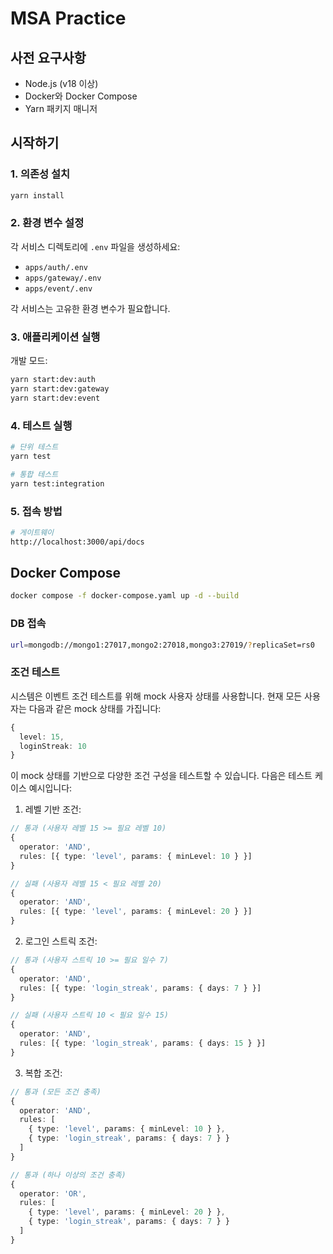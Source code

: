 # MSA Practice

## 사전 요구사항

- Node.js (v18 이상)
- Docker와 Docker Compose
- Yarn 패키지 매니저

## 시작하기

### 1. 의존성 설치

```bash
yarn install
```

### 2. 환경 변수 설정

각 서비스 디렉토리에 `.env` 파일을 생성하세요:

- `apps/auth/.env`
- `apps/gateway/.env`
- `apps/event/.env`

각 서비스는 고유한 환경 변수가 필요합니다.

### 3. 애플리케이션 실행

개발 모드:

```bash
yarn start:dev:auth
yarn start:dev:gateway
yarn start:dev:event
```

### 4. 테스트 실행

```bash
# 단위 테스트
yarn test

# 통합 테스트
yarn test:integration
```

### 5. 접속 방법

```bash
# 게이트웨이
http://localhost:3000/api/docs
```

## Docker Compose

```bash
docker compose -f docker-compose.yaml up -d --build
```

### DB 접속

```bash
url=mongodb://mongo1:27017,mongo2:27018,mongo3:27019/?replicaSet=rs0
```

### 조건 테스트

시스템은 이벤트 조건 테스트를 위해 mock 사용자 상태를 사용합니다. 현재 모든 사용자는 다음과 같은 mock 상태를 가집니다:

```typescript
{
  level: 15,
  loginStreak: 10
}
```

이 mock 상태를 기반으로 다양한 조건 구성을 테스트할 수 있습니다. 다음은 테스트 케이스 예시입니다:

1. 레벨 기반 조건:

```typescript
// 통과 (사용자 레벨 15 >= 필요 레벨 10)
{
  operator: 'AND',
  rules: [{ type: 'level', params: { minLevel: 10 } }]
}

// 실패 (사용자 레벨 15 < 필요 레벨 20)
{
  operator: 'AND',
  rules: [{ type: 'level', params: { minLevel: 20 } }]
}
```

2. 로그인 스트릭 조건:

```typescript
// 통과 (사용자 스트릭 10 >= 필요 일수 7)
{
  operator: 'AND',
  rules: [{ type: 'login_streak', params: { days: 7 } }]
}

// 실패 (사용자 스트릭 10 < 필요 일수 15)
{
  operator: 'AND',
  rules: [{ type: 'login_streak', params: { days: 15 } }]
}
```

3. 복합 조건:

```typescript
// 통과 (모든 조건 충족)
{
  operator: 'AND',
  rules: [
    { type: 'level', params: { minLevel: 10 } },
    { type: 'login_streak', params: { days: 7 } }
  ]
}

// 통과 (하나 이상의 조건 충족)
{
  operator: 'OR',
  rules: [
    { type: 'level', params: { minLevel: 20 } },
    { type: 'login_streak', params: { days: 7 } }
  ]
}
```
